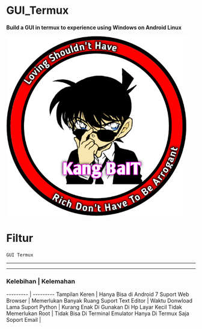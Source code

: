 # GUI_Termux
<h4>Build a GUI in termux to experience using Windows on Android Linux






![GitHub Logo](/docs/20210322_094134.png)




# Filtur


    GUI Termux
--------------------------------

---------------------
<h3> Kelebihan | Kelemahan </h3>   
--------- | ---------
Tampilan Keren | Hanya Bisa di Android 7 
Suport Web Browser | Memerlukan Banyak Ruang
Suport Text Editor | Waktu Donwload Lama
Suport Python | Kurang Enak Di Gunakan Di Hp Layar Kecil
Tidak Memerlukan Root | Tidak Bisa Di Terminal Emulator Hanya Di Termux Saja
Soport Email | 







